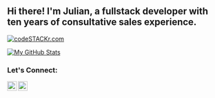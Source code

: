 ## Hi there! I'm Julian, a fullstack developer with ten years of consultative sales experience. 


[<img  alt="codeSTACKr.com" src="/website.png" />](https://chayagreisman.com/)

[![My GitHub Stats](https://github-readme-stats.vercel.app/api?username=JulianCedric&show_icons=true&theme=gotham)](https://github.com/JulianCedric/github-readme-stats)

<!--[![Top Langs](https://github-readme-stats.vercel.app/api/top-langs/?username=JulianCedric&layout=compact)](https://github.com/JulianCedric/github-readme-stats)-->

### Let's Connect:

[<img align="left" alt="codeSTACKr | LinkedIn" width="22px" src="https://cdn.jsdelivr.net/npm/simple-icons@v3/icons/linkedin.svg" />](https://www.linkedin.com/in/julianpormentilla/)
[<img align="left" alt="codeSTACKr | Medium" width="22px" src="https://cdn.jsdelivr.net/npm/simple-icons@v3/icons/medium.svg" />](https://medium.com/@julianpormentilla)
